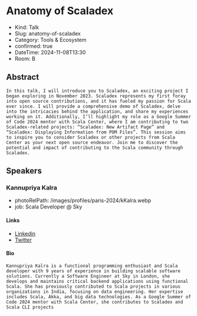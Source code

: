 # Anatomy of Scaladex

- Kind: Talk
- Slug: anatomy-of-scaladex
- Category: Tools & Ecosystem
- confirmed: true
- DateTime: 2024-11-08T13:30
- Room: B

## Abstract

```
In this talk, I will introduce you to Scaladex, an exciting project I began exploring in November 2023. Scaladex represents my first foray into open source contributions, and it has fueled my passion for Scala ever since. I will provide a comprehensive demo of Scaladex, delve into the intricacies behind the application, and share my experiences working on it. Additionally, I’ll highlight my role as a Google Summer of Code 2024 mentor with Scala Center, where I am contributing to two Scaladex-related projects: “Scaladex: New Artifact Page” and “Scaladex: Displaying Information from POM Files”. This session aims to inspire you to consider Scaladex or other projects from Scala Center as your next open source endeavor. Join me to discover the potential and impact of contributing to the Scala community through Scaladex.
```

## Speakers

### Kannupriya Kalra

- photoRelPath: /images/profiles/paris-2024/kKalra.webp
- job: Scala Developer @ Sky

#### Links

- [Linkedin](https://www.linkedin.com/in/kannupriyakalra)
- [Twitter](https://twitter.com/KannupriyaKalra)

#### Bio

```
Kannupriya Kalra is a functional programming enthusiast and Scala developer with 9 years of experience in building scalable software solutions. Currently a Software Engineer at Sky in London, she develops and maintains critical backend applications using functional Scala. She has previously contributed to Scala projects in various organizations in India, focusing on data engineering. Her expertise includes Scala, Akka, and big data technologies. As a Google Summer of Code 2024 mentor with Scala Center, she contributes to Scaladex and Scala CLI projects
```
